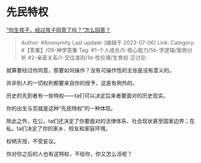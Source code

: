 # 先民特权
[“你生孩子，经过孩子同意了吗？”怎么回答？](https://www.zhihu.com/question/605341693/answer/3106449162)

> Author: #Anonymity
> Last update: [编辑于 2023-07-06]
> Link:
> Category: #【答集】/09-神学答集
> Tag: #1-个人成长/5-核心能力/5b-学逻辑/案例分析 #2-亲密关系/1-交往准则/1d-性伦理/生育权 
> 泛讨论:

就算要经过你同意，那要如何操作？没有可操作性的主张是没有意义的。

并非别人的一切权利都要来自你的授予，这是有例外的。

历史的先到者有一些特权——ta们可以决定后来者要面对的历史现实。

你的出生与否就是这种“先民特权”的一种体现。

除此之外，在公，ta们还决定了你要面对的法律体系、社会现状甚至国家边界；在私，ta们决定了你的家乡、校友和家庭环境。

权柄天授，不受妄议。

你对你之后的人也有这特权，不给你，你又怎么活呢？
